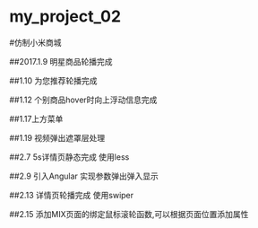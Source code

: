 # my_project_02
#仿制小米商城

##2017.1.9 明星商品轮播完成

##1.10 为您推荐轮播完成

##1.12 个别商品hover时向上浮动信息完成

##1.17上方菜单

##1.19 视频弹出遮罩层处理

##2.7 5s详情页静态完成 使用less

##2.9 引入Angular 实现参数弹出弹入显示

##2.13 详情页轮播完成 使用swiper

##2.15 添加MIX页面的绑定鼠标滚轮函数,可以根据页面位置添加属性
